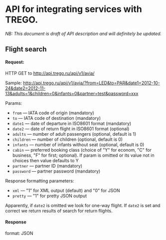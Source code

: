 # API for integrating services with TREGO.

*NB: This document is draft of API description and will definitely be updated.*

## Flight search

#### Request:
HTTP GET to http://api.trego.ru/api/v1/avia/

Sample:
http://api.trego.ru/api/v1/avia/?from=LED&to=PAR&date1=2012-10-24&date2=2012-11-13&adults=1&children=0&infants=0&partner=test&password=xxx

Params:

 * `from` — IATA code of origin (mandatory)
 * `to` — IATA code of destination (mandatory)
 * `date1` — date of departure in ISO8601 format (mandatory)
 * `date2` — date of return flight in ISO8601 format (optional)
 * `adults` — number of adult passengers (optional, default is 1)
 * `children` — number of children (optional, default is 0)
 * `infants` — number of infants without seat (optional, default is 0)
 * `cabin` — preferred booking class (choice of "Y" for econom, "C" for business, "F" for first; optional). If param is omitted or its value not in choices then  value defaults to Y
 * `partner` — partner ID (mandatory)
 * `password` — partner password (mandatory)

Response formatting parameters:

 * `xml` — "1" for XML output (default) and "0" for JSON
 * `pretty` — "1" for pretty JSON output

Apparently, if `date2` is omitted we look for one-way flight. If `date2` is set and correct we return results of search for return flights.

#### Response 
format: JSON
